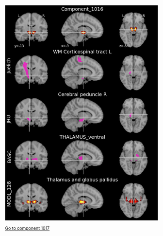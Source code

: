 


![1016](preliminary/1016.jpg "Component 1016")

[Go to component 1017](https://parietal-inria.github.io/MODL_atlas/1024/1017 "Component 1017")